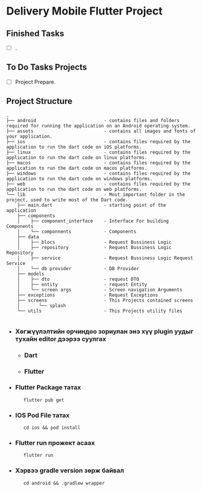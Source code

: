 # Delivery Mobile Flutter Project 

## Finished Tasks
 - [ ] .


## To Do Tasks Projects
- [ ]  Project Prepare.


## Project Structure

```
.
├── android                         - contains files and folders required for running the application on an Android operating system.
├── assets                          - contains all images and fonts of your application.
├── ios                             - contains files required by the application to run the dart code on iOS platforms.
├── linux                           - contains files required by the application to run the dart code on linux platforms.
├── macos                           - contains files required by the application to run the dart code on macos platforms.
├── windows                         - contains files required by the application to run the dart code on windows platforms.
├── web                             - contains files required by the application to run the dart code on web platforms.
└── lib                             - Most important folder in the project, used to write most of the Dart code. 
    ├── main.dart                   - starting point of the application
    ├── components
    │    ├── component_interface    - Interface For building Components 
    │    └── componnents            - Components
    ├── data
    │    ├── blocs                  - Request Bussiness Logic
    │    ├── repository             - Request Bussiness Logic Repository
    │    ├── service                - Request Bussiness Logic Request Service
    │    └── db provider            - DB Provider
    ├── models
    │    ├── dto                    - request DTO 
    │    ├── entity                 - request Entity
    │    └── screen args            - Screen navigation Arguments
    ├── exceptions                  - Request Exceptions
    ├── screens                     - This Projects contained screens
    │       └── splash
    └── utils                       - This Projects utility files
    
```

- ### Хөгжүүлэлтийн орчиндоо зориулан энэ хүү plugin уудыг тухайн editor дээрээ суулгах

  -  ### Dart
  -  ### Flutter 


- ### Flutter Package татах

         flutter pub get

- ### IOS Pod File татах

         cd ios && pod install 


- ### Flutter run прожект асаах

         flutter run  

- ### Хэрвээ gradle version зөрж байвал  

         cd android && .gradlew wrapper 
